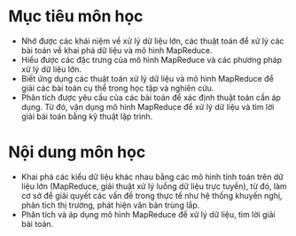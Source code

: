 # Mục tiêu môn học
- Nhớ được các khái niệm về xử lý dữ liệu lớn, các thuật toán để xử lý các bài toán về khai phá dữ liệu và mô hình MapReduce.
- Hiểu được các đặc trưng của mô hình MapReduce và các phương pháp xử lý dữ liệu lớn.
- Biết ứng dụng các thuật toán xử lý dữ liệu và mô hình MapReduce để giải các bài toán cụ thể trong học tập và nghiên cứu.
- Phân tích được yêu cầu của các bài toán để xác định thuật toán cần áp dụng. Từ đó, vận dụng mô hình MapReduce để xử lý dữ liệu và tìm lời giải bài toán bằng kỹ thuật lập trình.
# Nội dung môn học
- Khai phá các kiểu dữ liệu khác nhau bằng các mô hình tính toán trên dữ liệu lớn (MapReduce, giải thuật xử lý luồng dữ liệu trực tuyến), từ đó, làm cơ sở để giải quyết các vấn đề trong thực tế như hệ thống khuyến nghị, phân tích thị trường, phát hiện văn bản trùng lắp.
- Phân tích và áp dụng mô hình MapReduce để xử lý dữ liệu, tìm lời giải bài toán.
